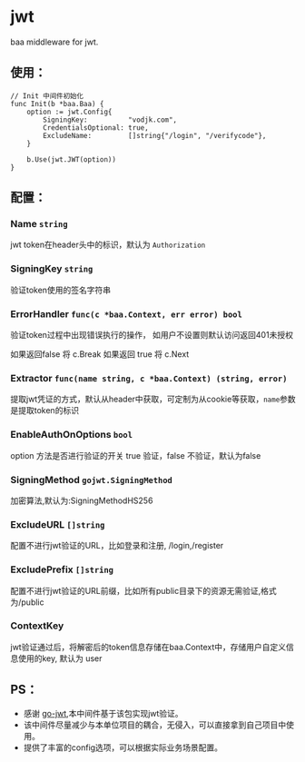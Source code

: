 # jwt
baa middleware for jwt.

## 使用：
```
// Init 中间件初始化
func Init(b *baa.Baa) {
	option := jwt.Config{
		SigningKey:          "vodjk.com",
		CredentialsOptional: true,
		ExcludeName:         []string{"/login", "/verifycode"},
	}

	b.Use(jwt.JWT(option))
}
```
## 配置：

### Name `string`

jwt token在header头中的标识，默认为 `Authorization`

### SigningKey `string`

验证token使用的签名字符串

### ErrorHandler `func(c *baa.Context, err error) bool`

验证token过程中出现错误执行的操作， 如用户不设置则默认访问返回401未授权

如果返回false 将 c.Break 如果返回 true 将 c.Next

### Extractor `func(name string, c *baa.Context) (string, error)`

提取jwt凭证的方式，默认从header中获取，可定制为从cookie等获取，`name`参数是提取token的标识

### EnableAuthOnOptions `bool`

option 方法是否进行验证的开关 true 验证，false 不验证，默认为false

### SigningMethod `gojwt.SigningMethod`

加密算法,默认为:SigningMethodHS256

### ExcludeURL `[]string`

配置不进行jwt验证的URL，比如登录和注册, /login,/register

### ExcludePrefix `[]string`

配置不进行jwt验证的URL前缀，比如所有public目录下的资源无需验证,格式为/public

### ContextKey 

jwt验证通过后，将解密后的token信息存储在baa.Context中，存储用户自定义信息使用的key, 默认为 user

## PS：

- 感谢 [go-jwt](https://github.com/dgrijalva/jwt-go),本中间件基于该包实现jwt验证。
- 该中间件尽量减少与本单位项目的耦合，无侵入，可以直接拿到自己项目中使用。
- 提供了丰富的config选项，可以根据实际业务场景配置。
